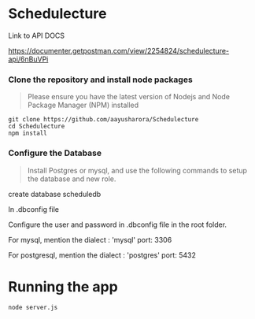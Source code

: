 # Schedulecture

Link to API DOCS

https://documenter.getpostman.com/view/2254824/schedulecture-api/6nBuVPi



### Clone the repository and install node packages
> Please ensure you have the latest version of Nodejs and Node Package Manager (NPM) installed
```
git clone https://github.com/aayusharora/Schedulecture
cd Schedulecture
npm install
```
### Configure the Database 

> Install Postgres or mysql, and use the following commands to setup the database and new role.

create database scheduledb

In .dbconfig file

Configure the user and password in .dbconfig file in the root folder.

For mysql,
mention the dialect : 'mysql'
port: 3306

For postgresql,
mention the dialect : 'postgres'
port: 5432


# Running the app
```
node server.js
```
